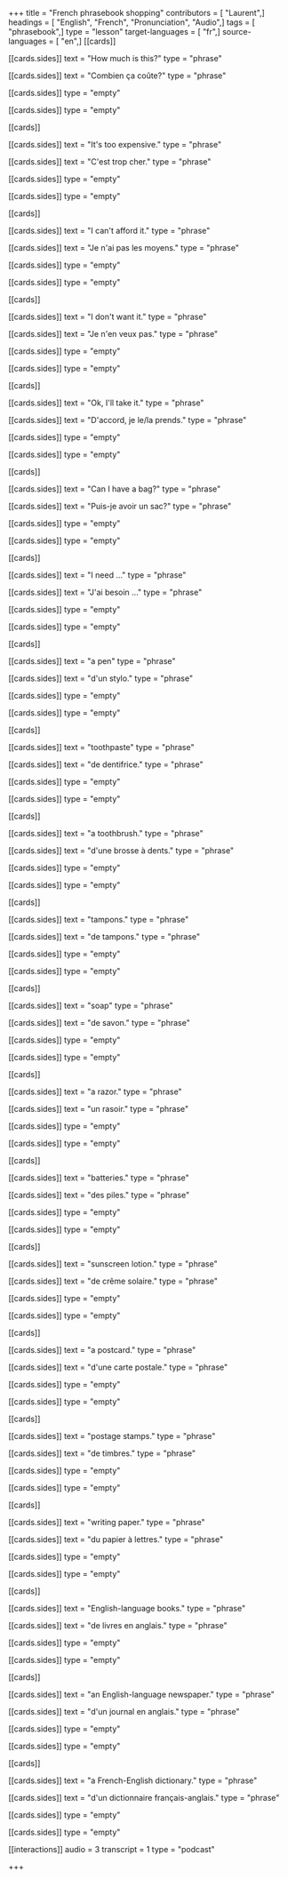 +++
title = "French phrasebook shopping"
contributors = [ "Laurent",]
headings = [ "English", "French", "Pronunciation", "Audio",]
tags = [ "phrasebook",]
type = "lesson"
target-languages = [ "fr",]
source-languages = [ "en",]
[[cards]]

[[cards.sides]]
text = "How much is this?"
type = "phrase"

[[cards.sides]]
text = "Combien ça coûte?"
type = "phrase"

[[cards.sides]]
type = "empty"

[[cards.sides]]
type = "empty"

[[cards]]

[[cards.sides]]
text = "It's too expensive."
type = "phrase"

[[cards.sides]]
text = "C'est trop cher."
type = "phrase"

[[cards.sides]]
type = "empty"

[[cards.sides]]
type = "empty"

[[cards]]

[[cards.sides]]
text = "I can't afford it."
type = "phrase"

[[cards.sides]]
text = "Je n'ai pas les moyens."
type = "phrase"

[[cards.sides]]
type = "empty"

[[cards.sides]]
type = "empty"

[[cards]]

[[cards.sides]]
text = "I don't want it."
type = "phrase"

[[cards.sides]]
text = "Je n'en veux pas."
type = "phrase"

[[cards.sides]]
type = "empty"

[[cards.sides]]
type = "empty"

[[cards]]

[[cards.sides]]
text = "Ok, I'll take it."
type = "phrase"

[[cards.sides]]
text = "D'accord, je le/la prends."
type = "phrase"

[[cards.sides]]
type = "empty"

[[cards.sides]]
type = "empty"

[[cards]]

[[cards.sides]]
text = "Can I have a bag?"
type = "phrase"

[[cards.sides]]
text = "Puis-je avoir un sac?"
type = "phrase"

[[cards.sides]]
type = "empty"

[[cards.sides]]
type = "empty"

[[cards]]

[[cards.sides]]
text = "I need ..."
type = "phrase"

[[cards.sides]]
text = "J'ai besoin ..."
type = "phrase"

[[cards.sides]]
type = "empty"

[[cards.sides]]
type = "empty"

[[cards]]

[[cards.sides]]
text = "a pen"
type = "phrase"

[[cards.sides]]
text = "d'un stylo."
type = "phrase"

[[cards.sides]]
type = "empty"

[[cards.sides]]
type = "empty"

[[cards]]

[[cards.sides]]
text = "toothpaste"
type = "phrase"

[[cards.sides]]
text = "de dentifrice."
type = "phrase"

[[cards.sides]]
type = "empty"

[[cards.sides]]
type = "empty"

[[cards]]

[[cards.sides]]
text = "a toothbrush."
type = "phrase"

[[cards.sides]]
text = "d'une brosse à dents."
type = "phrase"

[[cards.sides]]
type = "empty"

[[cards.sides]]
type = "empty"

[[cards]]

[[cards.sides]]
text = "tampons."
type = "phrase"

[[cards.sides]]
text = "de tampons."
type = "phrase"

[[cards.sides]]
type = "empty"

[[cards.sides]]
type = "empty"

[[cards]]

[[cards.sides]]
text = "soap"
type = "phrase"

[[cards.sides]]
text = "de savon."
type = "phrase"

[[cards.sides]]
type = "empty"

[[cards.sides]]
type = "empty"

[[cards]]

[[cards.sides]]
text = "a razor."
type = "phrase"

[[cards.sides]]
text = "un rasoir."
type = "phrase"

[[cards.sides]]
type = "empty"

[[cards.sides]]
type = "empty"

[[cards]]

[[cards.sides]]
text = "batteries."
type = "phrase"

[[cards.sides]]
text = "des piles."
type = "phrase"

[[cards.sides]]
type = "empty"

[[cards.sides]]
type = "empty"

[[cards]]

[[cards.sides]]
text = "sunscreen lotion."
type = "phrase"

[[cards.sides]]
text = "de crême solaire."
type = "phrase"

[[cards.sides]]
type = "empty"

[[cards.sides]]
type = "empty"

[[cards]]

[[cards.sides]]
text = "a postcard."
type = "phrase"

[[cards.sides]]
text = "d'une carte postale."
type = "phrase"

[[cards.sides]]
type = "empty"

[[cards.sides]]
type = "empty"

[[cards]]

[[cards.sides]]
text = "postage stamps."
type = "phrase"

[[cards.sides]]
text = "de timbres."
type = "phrase"

[[cards.sides]]
type = "empty"

[[cards.sides]]
type = "empty"

[[cards]]

[[cards.sides]]
text = "writing paper."
type = "phrase"

[[cards.sides]]
text = "du papier à lettres."
type = "phrase"

[[cards.sides]]
type = "empty"

[[cards.sides]]
type = "empty"

[[cards]]

[[cards.sides]]
text = "English-language books."
type = "phrase"

[[cards.sides]]
text = "de livres en anglais."
type = "phrase"

[[cards.sides]]
type = "empty"

[[cards.sides]]
type = "empty"

[[cards]]

[[cards.sides]]
text = "an English-language newspaper."
type = "phrase"

[[cards.sides]]
text = "d'un journal en anglais."
type = "phrase"

[[cards.sides]]
type = "empty"

[[cards.sides]]
type = "empty"

[[cards]]

[[cards.sides]]
text = "a French-English dictionary."
type = "phrase"

[[cards.sides]]
text = "d'un dictionnaire français-anglais."
type = "phrase"

[[cards.sides]]
type = "empty"

[[cards.sides]]
type = "empty"

[[interactions]]
audio = 3
transcript = 1
type = "podcast"

+++
